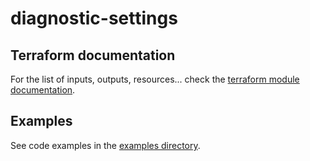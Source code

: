 # diagnostic-settings

## Terraform documentation
For the list of inputs, outputs, resources... check the [terraform module documentation](tfdocs.md).

## Examples
See code examples in the [examples directory](examples/).
